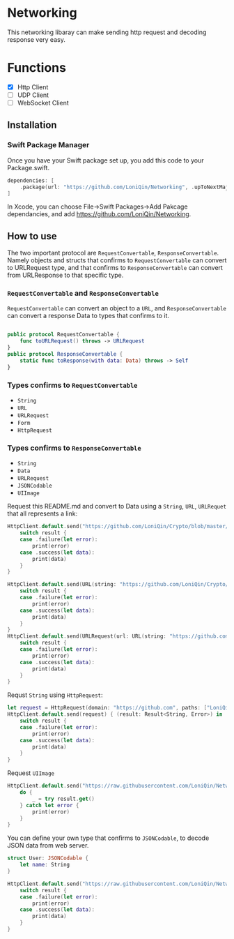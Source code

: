 # Networking

This networking libaray can make sending http request and decoding response very easy.

# Functions
- [x] Http Client
- [ ] UDP Client
- [ ] WebSocket Client

## Installation
### Swift Package Manager

Once you have your Swift package set up, you add this code to your Package.swift. 
```swift
dependencies: [
    .package(url: "https://github.com/LoniQin/Networking", .upToNextMajor(from: "1.0.0"))
]
```
 In Xcode, you can choose File->Swift Packages->Add Pakcage dependancies, and add https://github.com/LoniQin/Networking.
 
 ## How to use
 The two important protocol are `RequestConvertable`, `ResponseConvertable`. Namely objects and structs that confirms to `RequestConvertable` can convert to URLRequest type, and that confirms to `ResponseConvertable` can convert from URLResponse to that specific type. 
 ### `RequestConvertable` and `ResponseConvertable`
 `RequestConvertable` can convert an object to a `URL`, and `ResponseConvertable` can convert a response Data to types that confirms to it.
 ```swift
 
 public protocol RequestConvertable {
     func toURLRequest() throws -> URLRequest
 }
 public protocol ResponseConvertable {
     static func toResponse(with data: Data) throws -> Self
 }

 ```
 ### Types confirms to `RequestConvertable`
 * `String`
 * `URL`
 * `URLRequest`
 * `Form`
 * `HttpRequest`
 
 ### Types confirms to `ResponseConvertable`
 * `String`
 * `Data`
 * `URLRequest`
 * `JSONCodable`
 * `UIImage`
 
Request this README.md and convert to Data using a `String`, `URL`, `URLRequet` that all represents a link:
```swift
HttpClient.default.send("https://github.com/LoniQin/Crypto/blob/master/README.md") { (result: Result<Data, Error>) in
    switch result {
    case .failure(let error):
        print(error)
    case .success(let data):
        print(data)
    }
}

HttpClient.default.send(URL(string: "https://github.com/LoniQin/Crypto/blob/master/README.md")!) { (result: Result<Data, Error>) in
    switch result {
    case .failure(let error):
        print(error)
    case .success(let data):
        print(data)
    }
}
HttpClient.default.send(URLRequest(url: URL(string: "https://github.com/LoniQin/Crypto/blob/master/README.md")!)) { (result: Result<Data, Error>) in
    switch result {
    case .failure(let error):
        print(error)
    case .success(let data):
        print(data)
    }
}
```

Requst `String` using `HttpRequest`:
```swift
let request = HttpRequest(domain: "https://github.com", paths: ["LoniQin", "Crypto", "blob", "master", "README.md"], method: .get)
HttpClient.default.send(request) { (result: Result<String, Error>) in
    switch result {
    case .failure(let error):
        print(error)
    case .success(let data):
        print(data)
    }
}
```


Request `UIImage`
```swift
HttpClient.default.send("https://raw.githubusercontent.com/LoniQin/Networking/master/Tests/mock_data/cat.jpg") { (result: Result<UIImage, Error>) in
    do {
        _ = try result.get()
    } catch let error {
        print(error)
    }
}
```

You can define your own type that confirms to `JSONCodable`, to decode JSON data from web server.

```swift
struct User: JSONCodable {
    let name: String
}

HttpClient.default.send("https://raw.githubusercontent.com/LoniQin/Networking/master/Tests/data/mockUser.json") { (result: Result<User, Error>) in
    switch result {
    case .failure(let error):
        print(error)
    case .success(let data):
        print(data)
    }
}
```

